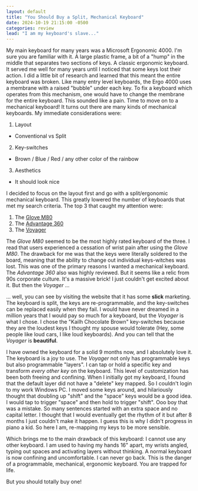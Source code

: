 ```yaml
---
layout: default
title: "You Should Buy a Split, Mechanical Keyboard"
date: 2024-10-19 21:15:00 -0500
categories: review
lead: "I am my keyboard's slave..."
---
```

My main keyboard for many years was a Microsoft Ergonomic 4000. I'm sure you are familiar with it. A large plastic frame, a bit of a "hump" in the middle that separates two sections of keys. A classic ergonomic keyboard. It served me well for many years until I noticed that some keys lost their action. I did a little bit of research and learned that this meant the entire keyboard was broken. Like many entry level keyboards, the Ergo 4000 uses a membrane with a raised "bubble" under each key. To fix a keyboard which operates from this mechanism, one would have to change the membrane for the entire keyboard. This sounded like a pain. Time to move on to a mechanical keyboard!
It turns out there are many kinds of mechanical keyboards. My immediate considerations were:

1. Layout
-  Conventional vs Split
2. Key-switches
-  Brown / Blue / Red / any other color of the rainbow
3. Aesthetics
- It should look nice

I decided to focus on the layout first and go with a split/ergonomic mechanical keyboard. This greatly lowered the number of keyboards that met my search criteria. The top 3 that caught my attention were:

1. The [Glove M80](https://www.moergo.com/collections/glove80-keyboards/products/glove80-split-ergonomic-keyboard-revision-2?variant=47282998739217)
2. The [Advantage 360](https://kinesis-ergo.com/keyboards/advantage360/?srsltid=AfmBOoqzp_Ic_ksBmvYW3qU0vFnh3GauOqps7uXrCLe2a3fPSpnendzX)
3. The [Voyager](https://www.zsa.io/voyager/buy)

The _Glove M80_ seemed to be the most highly rated keyboard of the three. I read that users experienced a cessation of wrist pain after using the _Glove M80_. The drawback for me was that the keys were literally soldered to the board, meaning that the ability to change out individual keys-witches was lost. This was one of the primary reasons I wanted a mechanical keyboard.
The _Advantage 360_ also was highly reviewed. But it seems like a relic from 90s corporate culture. It's a massive brick! I just couldn't get excited about it. But then the _Voyager_ ...

... well, you can see by visiting the website that it has some **slick** marketing. The keyboard is split, the keys are re-programmable, and the key-switches can be replaced easily when they fail. I would have never dreamed in a million years that I would pay so much for a keyboard, but the _Voyager_ is what I chose. I chose the "Kailh Chocolate Brown" key-switches because they are the loudest keys I thought my spouse would tolerate (Hey, some people like loud cars, I like loud keyboards). And you can tell that the _Voyager_ is **beautiful**.  

I have owned the keyboard for a solid 9 months now, and I absolutely love it. The keyboard is a joy to use. The _Voyager_ not only has programmable keys but also programmable "layers". I can tap or hold a specific key and transform _every other key_ on the keyboard. This level of customization has been both freeing and confining. When I initially got my keyboard, I found that the default layer did not have a "delete" key mapped. So I couldn't login to my work Windows PC. I moved some keys around, and hilariously thought that doubling up "shift" and the "space" keys would be a good idea. I would tap to trigger "space" and then hold to trigger "shift". Ooo boy that was a mistake. So many sentences started with an extra space and no capital letter. I thought that I would eventually get the rhythm of it but after 8 months I just couldn't make it happen. I guess this is why I didn't progress in piano a kid. So here I am, re-mapping my keys to be more sensible.

Which brings me to the main drawback of this keyboard: I cannot use any other keyboard. I am used to having my hands 16" apart, my wrists angled, typing out spaces and activating layers without thinking. A normal keyboard is now confining and uncomfortable. I can never go back. This is the danger of a programmable, mechanical, ergonomic keyboard. You are trapped for life. 

But you should totally buy one!